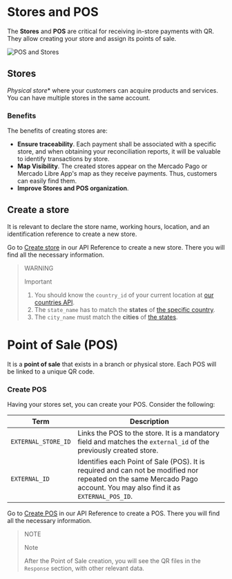# Stores and POS

The **Stores** and **POS** are critical for receiving in-store payments with QR. They allow creating your store and assign its points of sale.

![POS and Stores](/images/mobile/stores_pos.es.png)

## Stores

*Physical store** where your customers can acquire products and services. You can have multiple stores in the same account.

### Benefits

The benefits of creating stores are:

- **Ensure traceability**. Each payment shall be associated with a specific store, and when obtaining your reconciliation reports, it will be valuable to identify transactions by store.
- **Map Visibility**. The created stores appear on the Mercado Pago or Mercado Libre App's map as they receive payments. Thus, customers can easily find them.
- **Improve Stores and POS organization**.

## Create a store

It is relevant to declare the store name, working hours, location, and an identification reference to create a new store.

Go to [Create store](https://www.mercadopago[FAKER][URL][DOMAIN]/developers/en/reference/stores/_users_user_id_stores/post) in our API Reference to create a new store. There you will find all the necessary information.

> WARNING
>
> Important
>
> 1. You should know the `country_id` of your current location at [our countries API](https://api.mercadolibre.com/countries).
> 2. The `state_name` has to match the **states** of [the specific country](https://api.mercadolibre.com/countries/$country_id).
> 3. The `city_name` must match the **cities** of [the states](https://api.mercadolibre.com/states/$state_id).


# Point of Sale (POS)

It is a **point of sale** that exists in a branch or physical store. Each POS will be linked to a unique QR code.

### Create POS

Having your stores set, you can create your POS. Consider the following:

| Term | Description |
| --- | --- |
| `EXTERNAL_STORE_ID` | Links the POS to the store. It is a mandatory field and matches the `external_id` of the previously created store. |
| `EXTERNAL_ID` | Identifies each Point of Sale (POS). It is required and can not be modified nor repeated on the same Mercado Pago account. You may also find it as `EXTERNAL_POS_ID`. |


Go to [Create POS](https://www.mercadopago[FAKER][URL][DOMAIN]/developers/en/reference/pos/_pos/post) in our API Reference to create a POS. There you will find all the necessary information.

> NOTE
>
> Note
>
> After the Point of Sale creation, you will see the QR files in the `Response` section, with other relevant data.

